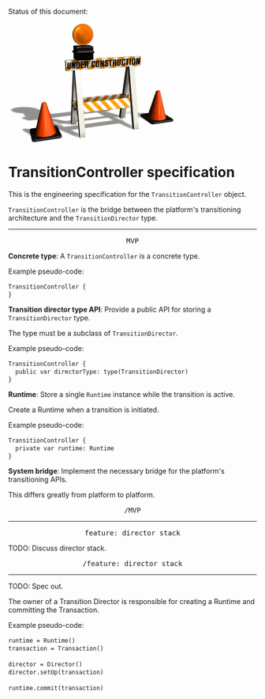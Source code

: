 Status of this document:
![](../_assets/under-construction-flashing-barracade-animation.gif)

# TransitionController specification

This is the engineering specification for the `TransitionController` object.

`TransitionController` is the bridge between the platform's transitioning architecture and the `TransitionDirector` type.

---

<p style="text-align:center"><tt>MVP</tt></p>

**Concrete type**: A `TransitionController` is a concrete type.

Example pseudo-code:

    TransitionController {
    }

**Transition director type API**: Provide a public API for storing a `TransitionDirector` type.

The type must be a subclass of `TransitionDirector`.

Example pseudo-code:

    TransitionController {
      public var directorType: type(TransitionDirector)
    }

**Runtime**: Store a single `Runtime` instance while the transition is active.

Create a Runtime when a transition is initiated.

Example pseudo-code:

    TransitionController {
      private var runtime: Runtime
    }

**System bridge**: Implement the necessary bridge for the platform's transitioning APIs.

This differs greatly from platform to platform.

<p style="text-align:center"><tt>/MVP</tt></p>

---

<p style="text-align:center"><tt>feature: director stack</tt></p>

TODO: Discuss director stack.

<p style="text-align:center"><tt>/feature: director stack</tt></p>

---

TODO: Spec out.

The owner of a Transition Director is responsible for creating a Runtime and committing the Transaction.

Example pseudo-code:

    runtime = Runtime()
    transaction = Transaction()
    
    director = Director()
    director.setUp(transaction)
    
    runtime.commit(transaction)
